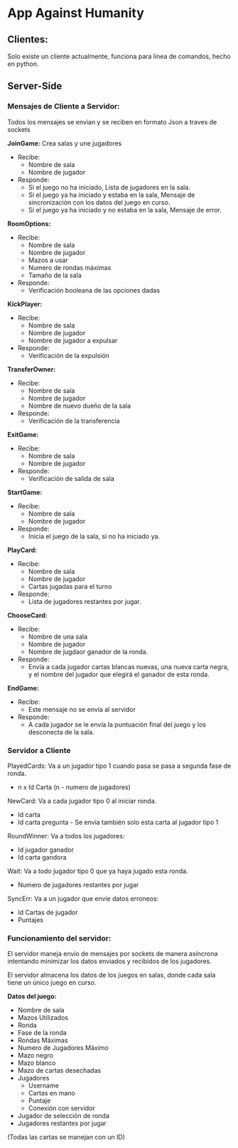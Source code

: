 # App Against Humanity
## Clientes:
Solo existe un cliente actualmente, funciona para linea de comandos, hecho en python.
## Server-Side

### Mensajes de Cliente a Servidor:
Todos los mensajes se envían y se reciben en formato Json a traves de sockets

**JoinGame:** 
Crea salas y une jugadores 
- Recibe:
	- Nombre de sala
	- Nombre de jugador
- Responde:
	- Si el juego no ha iniciado, Lista de jugadores en la sala.
	- Si el juego ya ha iniciado y estaba en la sala, Mensaje de sincronización con los datos del juego en curso.
	- Si el juego ya ha iniciado y no estaba en la sala, Mensaje de error.

**RoomOptions:**
- Recibe:
	- Nombre de sala
	- Nombre de jugador
	- Mazos a usar
	- Numero de rondas máximas
	- Tamaño de la sala
- Responde:
	- Verificación booleana de las opciones dadas

**KickPlayer:**
- Recibe:
	- Nombre de sala
	- Nombre de jugador
	- Nombre de jugador a expulsar
- Responde:
	- Verificación de la expulsión

**TransferOwner:**
- Recibe:
	- Nombre de sala
	- Nombre de jugador
	- Nombre de nuevo dueño de la sala
- Responde:
	- Verificación de la transferencia

**ExitGame:**
- Recibe:
	- Nombre de sala
	- Nombre de jugador
- Responde:
	- Verificación de salida de sala

**StartGame:**
- Recibe:
	- Nombre de sala
	- Nombre de jugador
- Responde:
	- Inicia el juego de la sala, si no ha iniciado ya.

**PlayCard:**
- Recibe:
	- Nombre de sala
	- Nombre de jugador
	- Cartas jugadas para el turno
- Responde:
	- Lista de jugadores restantes por jugar.

**ChooseCard:**
- Recibe:
	- Nombre de una sala
	- Nombre de jugador
	- Nombre de jugdaor ganador de la ronda.
- Responde:
	- Envía a cada jugador cartas blancas nuevas, una nueva carta negra, y el nombre del jugador que elegirá el ganador de esta ronda.

**EndGame:**
- Recibe:
	- Este mensaje no se envía al servidor
- Responde:
	- A cada jugador se le envía la puntuación final del juego y los desconecta de la sala.

### Servidor a Cliente
PlayedCards:
Va a un jugador tipo 1 cuando pasa se pasa a segunda fase de ronda.
- n x Id Carta (n - numero de jugadores)

NewCard:
Va a cada jugador tipo 0 al iniciar ronda.
- Id carta
- Id carta pregunta - Se envia también solo esta carta al jugador tipo 1

RoundWinner:
Va a todos los jugadores:
- Id jugador ganador
- Id carta gandora

Wait:
Va a todo jugador tipo 0 que ya haya jugado esta ronda.
- Numero de jugadores restantes por jugar

SyncErr:
Va a un jugador que envie datos erroneos:
- Id Cartas de jugador
- Puntajes


### Funcionamiento del servidor:
El servidor maneja envío de mensajes por sockets de manera asíncrona intentando minimizar los datos enviados y recibidos de los jugadores.

El servidor almacena los datos de los juegos en salas, donde cada sala tiene un único juego en curso.

**Datos del juego:**
- Nombre de sala
- Mazos Utilizados
- Ronda
- Fase de la ronda
- Rondas Máximas
- Numero de Jugadores Máximo
- Mazo negro
- Mazo blanco
- Mazo de cartas desechadas
- Jugadores
	- Username
	- Cartas en mano
	- Puntaje
	- Conexión con servidor
- Jugador de selección de ronda
- Jugadores restantes por jugar
  

(Todas las cartas se manejan con un ID)
